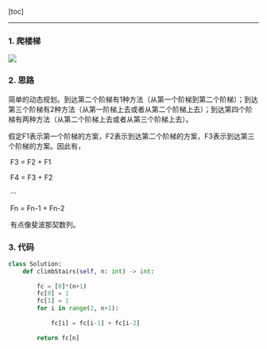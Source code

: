[toc]

---

### 1. 爬楼梯

![](https://i.loli.net/2019/11/17/MxOymJhbq1TucSr.jpg)



### 2. 思路

​	简单的动态规划。到达第二个阶梯有1种方法（从第一个阶梯到第二个阶梯）；到达第三个阶梯有2种方法（从第一阶梯上去或者从第二个阶梯上去）；到达第四个阶梯有两种方法（从第二个阶梯上去或者从第三个阶梯上去）。

​	假定F1表示第一个阶梯的方案，F2表示到达第二个阶梯的方案，F3表示到达第三个阶梯的方案。因此有，

​											F3 = F2 + F1

​											F4 = F3 +  F2

​													···

​											Fn = Fn-1 + Fn-2

​	有点像斐波那契数列。

### 3. 代码

```python
class Solution:
    def climbStairs(self, n: int) -> int:
        
        fc = [0]*(n+1)
        fc[0] = 1
        fc[1] = 1
        for i in range(2, n+1):
            
            fc[i] = fc[i-1] + fc[i-2]
        
        return fc[n]
```

